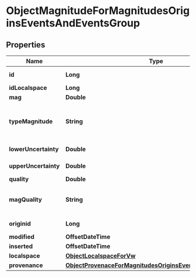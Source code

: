 

# ObjectMagnitudeForMagnitudesOriginsEventsAndEventsGroup


## Properties

| Name | Type | Description | Notes |
|------------ | ------------- | ------------- | -------------|
|**id** | **Long** | Unique incremental id | bigint(20) |  [optional] |
|**idLocalspace** | **Long** | Localspace Id | bigint(19) |  [optional] |
|**mag** | **Double** | Magnitude value | double |  [optional] |
|**typeMagnitude** | **String** | Type Scale of the magnitude, international scale label (i.e. ML, Md, Mw, ...) | varchar(50) |  [optional] |
|**lowerUncertainty** | **Double** | Magnitude lower_uncertainty | double |  [optional] |
|**upperUncertainty** | **Double** | Magnitude upper_uncertainty | double |  [optional] |
|**quality** | **Double** | quality | double |  [optional] |
|**magQuality** | **String** | INGV quality code of the magnitude (computed by ew2moledb) | char(2) |  [optional] |
|**originid** | **Long** | Unique incremental id | bigint(20) |  [optional] |
|**modified** | **OffsetDateTime** | Last Review | timestamp |  [optional] [readonly] |
|**inserted** | **OffsetDateTime** | Insert time | timestamp |  [optional] [readonly] |
|**localspace** | [**ObjectLocalspaceForVw**](ObjectLocalspaceForVw.md) |  |  [optional] |
|**provenance** | [**ObjectProvenaceForMagnitudesOriginsEventsAndEventsGroup**](ObjectProvenaceForMagnitudesOriginsEventsAndEventsGroup.md) |  |  [optional] |



